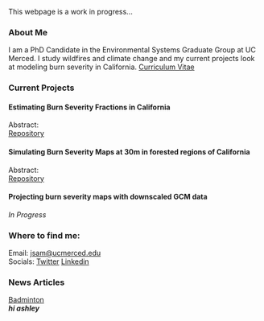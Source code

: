 This webpage is a work in progress...

### About Me

I am a PhD Candidate in the Environmental Systems Graduate Group at UC Merced. I study wildfires and climate change 
and my current projects look at modeling burn severity in California. [Curriculum Vitae](https://jonathan-sam.github.io/files/Sam_Jonathan_CV.pdf)

### Current Projects

#### Estimating Burn Severity Fractions in California
Abstract:   
[Repository](https://github.com/jonathan-sam/Burn-Severity-Fractions)

#### Simulating Burn Severity Maps at 30m in forested regions of California
Abstract:  
[Repository](https://github.com/jonathan-sam/Simulating-30m-Burn-Severity)

#### Projecting burn severity maps with downscaled GCM data
*In Progress*

### Where to find me:
Email: <jsam@ucmerced.edu>  
Socials: [Twitter](https://twitter.com/jonathan_sam_)
[Linkedin](https://www.linkedin.com/in/jonathan-sam-187262a6/)

### News Articles
[Badminton](https://www.mercurynews.com/2013/05/28/play-in-ccs-sam-twins-spark-tiger-netters/)  
***hi ashley***

